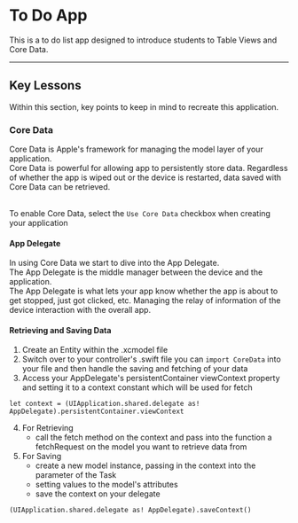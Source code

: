 # To Do App

This is a to do list  app designed to introduce students to Table Views and Core Data.

- - - -
## Key Lessons
Within this section, key points to keep in mind to recreate this application.

### Core Data 
Core Data is Apple's framework for managing the model layer of your application.<br>
Core Data is powerful for allowing app to persistently store data. Regardless of whether the app is wiped out or the device is restarted, data saved with Core Data can be retrieved.<br><br> 

To enable Core Data, select the `Use Core Data` checkbox when creating your application

#### App Delegate
In using Core Data we start to dive into the App Delegate.<br>
The App Delegate is the middle manager between the device and the application.<br>
The App Delegate is what lets your app know whether the app is about to get stopped, just got clicked, etc. Managing the relay of information of the device interaction with the overall app.

#### Retrieving and Saving Data
1. Create an Entity within the .xcmodel file
2. Switch over to your controller's .swift file you can `import CoreData` into your file and then handle the saving and fetching of your data
3. Access your AppDelegate's persistentContainer viewContext property and setting it to a context constant which will be used for fetch
```
let context = (UIApplication.shared.delegate as! AppDelegate).persistentContainer.viewContext
```
4. For Retrieving
	* call the fetch method on the context and pass into the function a fetchRequest on the model you want to retrieve data from
5. For Saving
	* create a new model instance, passing in the context into the parameter of the Task
	* setting values to the model's attributes
	* save the context on your delegate
```
(UIApplication.shared.delegate as! AppDelegate).saveContext()
```

